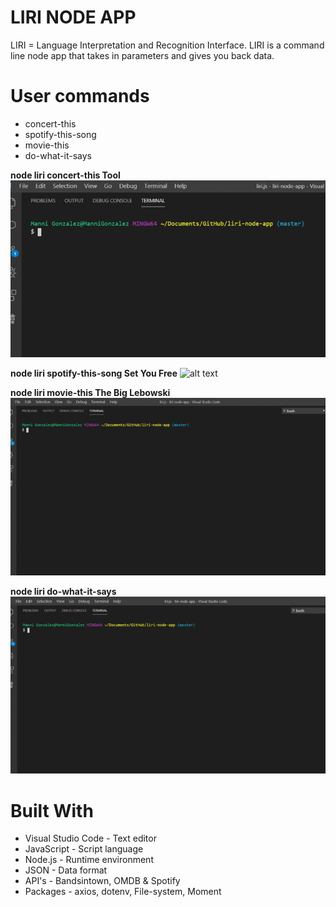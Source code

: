 # LIRI NODE APP

LIRI = Language Interpretation and Recognition Interface.
LIRI is a command line node app that takes in parameters and gives you back data.

# User commands

- concert-this
- spotify-this-song
- movie-this
- do-what-it-says

**node liri concert-this Tool**
![alt text](./images/concertThis.gif "concert-this command example")

**node liri spotify-this-song Set You Free**
![alt text](./images/spotifyThisSong.gif "spotify-this-song command example")

**node liri movie-this The Big Lebowski**
![alt text](./images/movieThis.gif "movie-this command example")

**node liri do-what-it-says**
![alt text](./images/doWhatItSays.gif "do-what-it-says command example")

# Built With

- Visual Studio Code - Text editor
- JavaScript - Script language
- Node.js - Runtime environment
- JSON - Data format
- API's - Bandsintown, OMDB & Spotify
- Packages - axios, dotenv, File-system, Moment

